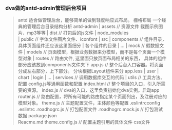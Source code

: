 ### dva做的antd-admin管理后台项目

> antd 适合做管理后台，能够简单的做到轻度响应式布局。  栅格布局
一个经典的管理后台目录结构分析
antd-admin
  | assets    // 资源文件 截图示例图片、mp3等等
  | dist      // 打包后的js文件
  | node_modules  
  | public    // 字体文件图片文件、iconfont
  | src
    | components      // 组件目录， 具体页面组件还应该这里面细分
      | 各个组件的目录
      | ...
    | mock            // 假数据文件
    | models          // 页面模型，根据业务数据来分模型，而不是每个页面一个模型对象
    | routes          // 路由文件, 这里面只放页面布局相关的东西， 具体的组件部分应该放到components文件夹下
      app.js          // 整个后台入口容器。将页面分成左右部分，上下部分。 分块根据Layout组件来分
      app.less
      | user
      | chart
      | login
      | ...
    | services        // 调用数据库交互的代码
    | utils           // 工具方法、配置  config.js等通用函数和配置
    index.html        // 整个项目的入口，引入所需要的资源。
    index.js          // dva的入口，这里负责初始化dva实例。启动app
    router.js         // 路由配置，将所有可能的路由指定某个页面列出，及注册对应的模型对象。
    theme.js          // 主题配置文件，主体颜色等配置
  .eslintrcconfig
  .eslintrc
  .roadhogrc.js       // 打包配置文件
  .roadhogrc.mock.js  // 打包测试数据
  package.json      
  Reacme.md
  theme.config.js     // 配置主题引用的具体文件 css文件
  
    
    
    
